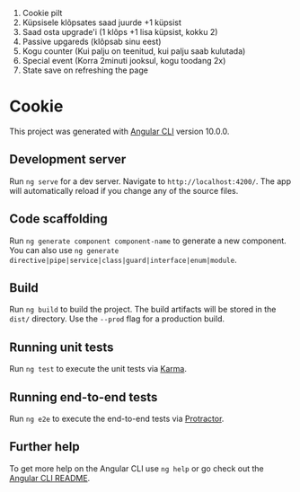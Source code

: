 1) Cookie pilt
2) Küpsisele klõpsates saad juurde +1 küpsist
3) Saad osta upgrade'i (1 klõps +1 lisa küpsist, kokku 2)
4) Passive upgareds (klõpsab sinu eest)
5) Kogu counter (Kui palju on teenitud, kui palju saab kulutada)
6) Special event (Korra 2minuti jooksul, kogu toodang 2x)
7) State save on refreshing the page

# Cookie

This project was generated with [Angular CLI](https://github.com/angular/angular-cli) version 10.0.0.

## Development server

Run `ng serve` for a dev server. Navigate to `http://localhost:4200/`. The app will automatically reload if you change any of the source files.

## Code scaffolding

Run `ng generate component component-name` to generate a new component. You can also use `ng generate directive|pipe|service|class|guard|interface|enum|module`.

## Build

Run `ng build` to build the project. The build artifacts will be stored in the `dist/` directory. Use the `--prod` flag for a production build.

## Running unit tests

Run `ng test` to execute the unit tests via [Karma](https://karma-runner.github.io).

## Running end-to-end tests

Run `ng e2e` to execute the end-to-end tests via [Protractor](http://www.protractortest.org/).

## Further help

To get more help on the Angular CLI use `ng help` or go check out the [Angular CLI README](https://github.com/angular/angular-cli/blob/master/README.md).
